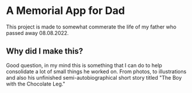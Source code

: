 # A Memorial App for Dad

This project is made to somewhat commerate the life of my father who passed away 08.08.2022.

## Why did I make this?

Good question, in my mind this is something that I can do to help consolidate a lot of small things he worked on. From photos, to illustrations and also his unfinished semi-autobiographical short story titled "The Boy with the Chocolate Leg."
